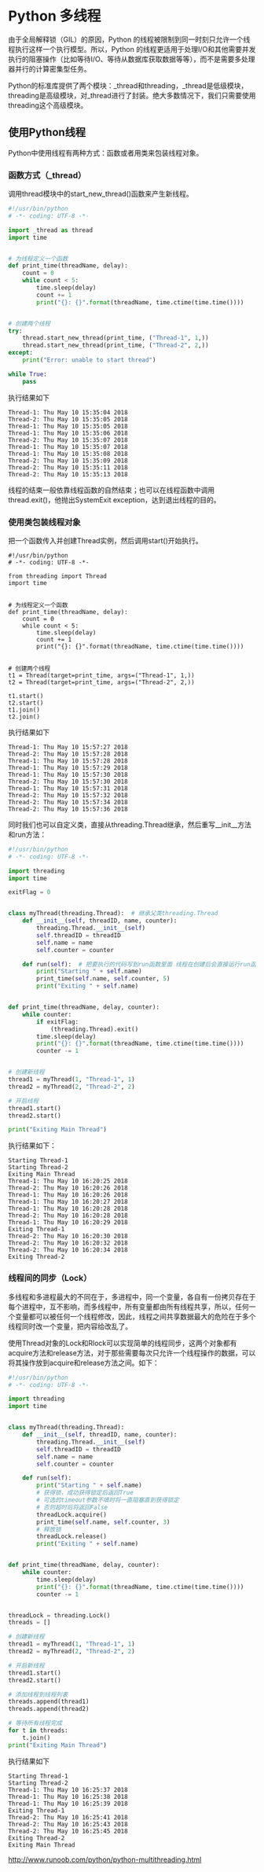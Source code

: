 # Python 多线程

由于全局解释锁（GIL）的原因，Python 的线程被限制到同一时刻只允许一个线程执行这样一个执行模型。所以，Python 的线程更适用于处理I/O和其他需要并发执行的阻塞操作（比如等待I/O、等待从数据库获取数据等等），而不是需要多处理器并行的计算密集型任务。

Python的标准库提供了两个模块：_thread和threading，_thread是低级模块，threading是高级模块，对_thread进行了封装。绝大多数情况下，我们只需要使用threading这个高级模块。

## 使用Python线程
Python中使用线程有两种方式：函数或者用类来包装线程对象。

### 函数方式（_thread）
调用thread模块中的start_new_thread()函数来产生新线程。
```python
#!/usr/bin/python
# -*- coding: UTF-8 -*-

import _thread as thread
import time


# 为线程定义一个函数
def print_time(threadName, delay):
    count = 0
    while count < 5:
        time.sleep(delay)
        count += 1
        print("{}: {}".format(threadName, time.ctime(time.time())))


# 创建两个线程
try:
    thread.start_new_thread(print_time, ("Thread-1", 1,))
    thread.start_new_thread(print_time, ("Thread-2", 2,))
except:
    print("Error: unable to start thread")

while True:
    pass
```
执行结果如下
```
Thread-1: Thu May 10 15:35:04 2018
Thread-2: Thu May 10 15:35:05 2018
Thread-1: Thu May 10 15:35:05 2018
Thread-1: Thu May 10 15:35:06 2018
Thread-2: Thu May 10 15:35:07 2018
Thread-1: Thu May 10 15:35:07 2018
Thread-1: Thu May 10 15:35:08 2018
Thread-2: Thu May 10 15:35:09 2018
Thread-2: Thu May 10 15:35:11 2018
Thread-2: Thu May 10 15:35:13 2018
```
线程的结束一般依靠线程函数的自然结束；也可以在线程函数中调用thread.exit()，他抛出SystemExit exception，达到退出线程的目的。

### 使用类包装线程对象
把一个函数传入并创建Thread实例，然后调用start()开始执行。
```
#!/usr/bin/python
# -*- coding: UTF-8 -*-

from threading import Thread
import time


# 为线程定义一个函数
def print_time(threadName, delay):
    count = 0
    while count < 5:
        time.sleep(delay)
        count += 1
        print("{}: {}".format(threadName, time.ctime(time.time())))


# 创建两个线程
t1 = Thread(target=print_time, args=("Thread-1", 1,))
t2 = Thread(target=print_time, args=("Thread-2", 2,))

t1.start()
t2.start()
t1.join()
t2.join()
```
执行结果如下
```
Thread-1: Thu May 10 15:57:27 2018
Thread-2: Thu May 10 15:57:28 2018
Thread-1: Thu May 10 15:57:28 2018
Thread-1: Thu May 10 15:57:29 2018
Thread-1: Thu May 10 15:57:30 2018
Thread-2: Thu May 10 15:57:30 2018
Thread-1: Thu May 10 15:57:31 2018
Thread-2: Thu May 10 15:57:32 2018
Thread-2: Thu May 10 15:57:34 2018
Thread-2: Thu May 10 15:57:36 2018
```
同时我们也可以自定义类，直接从threading.Thread继承，然后重写__init__方法和run方法：
```python
#!/usr/bin/python
# -*- coding: UTF-8 -*-

import threading
import time

exitFlag = 0


class myThread(threading.Thread):  # 继承父类threading.Thread
    def __init__(self, threadID, name, counter):
        threading.Thread.__init__(self)
        self.threadID = threadID
        self.name = name
        self.counter = counter

    def run(self):  # 把要执行的代码写到run函数里面 线程在创建后会直接运行run函数
        print("Starting " + self.name)
        print_time(self.name, self.counter, 5)
        print("Exiting " + self.name)


def print_time(threadName, delay, counter):
    while counter:
        if exitFlag:
            (threading.Thread).exit()
        time.sleep(delay)
        print("{}: {}".format(threadName, time.ctime(time.time())))
        counter -= 1


# 创建新线程
thread1 = myThread(1, "Thread-1", 1)
thread2 = myThread(2, "Thread-2", 2)

# 开启线程
thread1.start()
thread2.start()

print("Exiting Main Thread")
```
执行结果如下：
```
Starting Thread-1
Starting Thread-2
Exiting Main Thread
Thread-1: Thu May 10 16:20:25 2018
Thread-2: Thu May 10 16:20:26 2018
Thread-1: Thu May 10 16:20:26 2018
Thread-1: Thu May 10 16:20:27 2018
Thread-1: Thu May 10 16:20:28 2018
Thread-2: Thu May 10 16:20:28 2018
Thread-1: Thu May 10 16:20:29 2018
Exiting Thread-1
Thread-2: Thu May 10 16:20:30 2018
Thread-2: Thu May 10 16:20:32 2018
Thread-2: Thu May 10 16:20:34 2018
Exiting Thread-2
```
### 线程间的同步（Lock）
多线程和多进程最大的不同在于，多进程中，同一个变量，各自有一份拷贝存在于每个进程中，互不影响，而多线程中，所有变量都由所有线程共享，所以，任何一个变量都可以被任何一个线程修改，因此，线程之间共享数据最大的危险在于多个线程同时改一个变量，把内容给改乱了。

使用Thread对象的Lock和Rlock可以实现简单的线程同步，这两个对象都有acquire方法和release方法，对于那些需要每次只允许一个线程操作的数据，可以将其操作放到acquire和release方法之间。如下：
```python
#!/usr/bin/python
# -*- coding: UTF-8 -*-

import threading
import time


class myThread(threading.Thread):
    def __init__(self, threadID, name, counter):
        threading.Thread.__init__(self)
        self.threadID = threadID
        self.name = name
        self.counter = counter

    def run(self):
        print("Starting " + self.name)
        # 获得锁，成功获得锁定后返回True
        # 可选的timeout参数不填时将一直阻塞直到获得锁定
        # 否则超时后将返回False
        threadLock.acquire()
        print_time(self.name, self.counter, 3)
        # 释放锁
        threadLock.release()
        print("Exiting " + self.name)


def print_time(threadName, delay, counter):
    while counter:
        time.sleep(delay)
        print("{}: {}".format(threadName, time.ctime(time.time())))
        counter -= 1


threadLock = threading.Lock()
threads = []

# 创建新线程
thread1 = myThread(1, "Thread-1", 1)
thread2 = myThread(2, "Thread-2", 2)

# 开启新线程
thread1.start()
thread2.start()

# 添加线程到线程列表
threads.append(thread1)
threads.append(thread2)

# 等待所有线程完成
for t in threads:
    t.join()
print("Exiting Main Thread")
```
执行结果如下
```
Starting Thread-1
Starting Thread-2
Thread-1: Thu May 10 16:25:37 2018
Thread-1: Thu May 10 16:25:38 2018
Thread-1: Thu May 10 16:25:39 2018
Exiting Thread-1
Thread-2: Thu May 10 16:25:41 2018
Thread-2: Thu May 10 16:25:43 2018
Thread-2: Thu May 10 16:25:45 2018
Exiting Thread-2
Exiting Main Thread
```

http://www.runoob.com/python/python-multithreading.html



